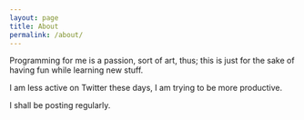 ```yaml
---
layout: page
title: About
permalink: /about/
---
```


Programming for me is a passion, sort of art, thus; this is just for the sake of having fun while learning new stuff.

I am less active on Twitter these days, I am trying to be more productive.

I shall be posting regularly.

